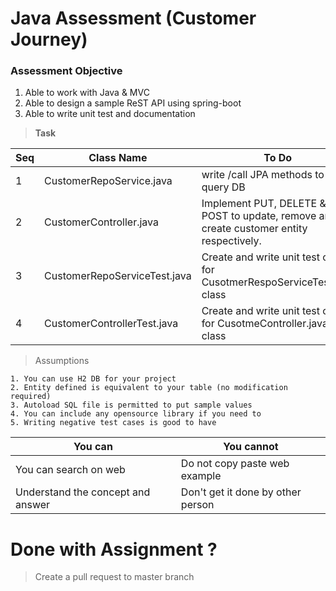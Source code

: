 # Java Assessment (Customer Journey)

### Assessment Objective

1. Able to work with Java &  MVC
2. Able to design a sample ReST API using spring-boot
3. Able to write unit test and documentation

> **Task**

| Seq | Class Name|  To Do|
|------ | ------ | -----|
|1| CustomerRepoService.java | write  /call  JPA methods to query DB|
|2| CustomerController.java | Implement PUT, DELETE & POST  to update, remove and create customer entity respectively.|
|3| CustomerRepoServiceTest.java|Create and write unit test cases for CusotmerRespoServiceTest.java class|
|4| CustomerControllerTest.java|Create and write unit test cases for CusotmeController.java class|

> Assumptions 
```
1. You can use H2 DB for your project
2. Entity defined is equivalent to your table (no modification required)
3. Autoload SQL file is permitted to put sample values
4. You can include any opensource library if you need to
5. Writing negative test cases is good to have
```
|You can| You cannot|
|------|------|
|You can search on web| Do not copy paste web example |
| Understand the concept and answer | Don't get it done by other person |



# Done with Assignment ?
> Create a pull request to master branch
